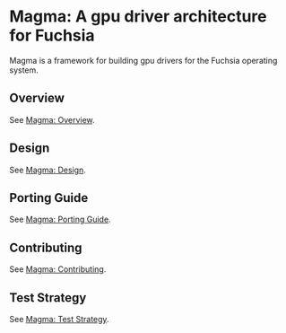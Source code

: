 Magma: A gpu driver architecture for Fuchsia
============================================

Magma is a framework for building gpu drivers for the Fuchsia operating system.

## Overview

See [Magma: Overview](/docs/the-book/magma/overview.md).

## Design

See [Magma: Design](/docs/the-book/magma/design.md).

## Porting Guide

See [Magma: Porting Guide](/docs/the-book/magma/porting.md).

## Contributing

See [Magma: Contributing](/docs/the-book/magma/contributing.md).

## Test Strategy

See [Magma: Test Strategy](/docs/the-book/magma/test_strategy.md).
